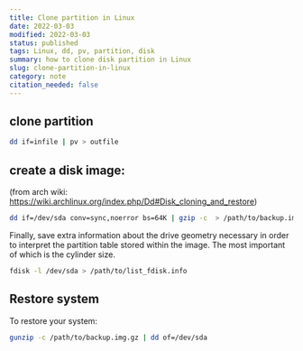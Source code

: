 ```yaml
---
title: Clone partition in Linux
date: 2022-03-03
modified: 2022-03-03
status: published
tags: Linux, dd, pv, partition, disk
summary: how to clone disk partition in Linux
slug: clone-partition-in-linux
category: note
citation_needed: false
---
```


## clone partition
```sh
dd if=infile | pv > outfile
```

## create a disk image:
(from arch wiki: https://wiki.archlinux.org/index.php/Dd#Disk_cloning_and_restore)
```sh
dd if=/dev/sda conv=sync,noerror bs=64K | gzip -c  > /path/to/backup.img.gz
```

Finally, save extra information about the drive geometry necessary in order to interpret the partition table stored within the image. The most important of which is the cylinder size.
```sh
fdisk -l /dev/sda > /path/to/list_fdisk.info
```

## Restore system
To restore your system:
```sh
gunzip -c /path/to/backup.img.gz | dd of=/dev/sda
```